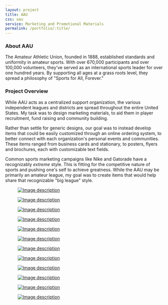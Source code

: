 ```yaml
---
layout: project
title: AAU
css: aau
service: Marketing and Promotional Materials
permalink: /portfolio/:title/
---
```


### About AAU

The Amateur Athletic Union, founded in 1888, established standards and uniformity in amateur sports. With over 670,000 participants and over 100,000 volunteers, they've served as an international sports leader for over one hundred years. By supporting all ages at a grass roots level, they spread a philosophy of "Sports for All, Forever."

### Project Overview

While AAU acts as a centralized support organization, the various independent leagues and districts are spread throughout the entire United States. My task was to design marketing materials, to aid them in player recruitment, fund raising and community building. 

Rather than settle for generic designs, our goal was to instead develop items that could be easily customized through an online ordering system, to better connect with each organization's personal events and communities. These items ranged from business cards and stationary, to posters, flyers and brochures, each with customizable text fields.

Common sports marketing campaigns like Nike and Gatorade have a recognizably *extreme* style. This is fitting for the competitive nature of sports and pushing one's self to achieve greatness. While the AAU may be primarily an amateur league, my goal was to create items that would help share that recognizable "big league" style.

<div class="gallery" itemscope itemtype="http://schema.org/ImageGallery">
  <div class="gallery-group">
    <figure class="tall" itemprop="associatedMedia" itemscope itemtype="http://schema.org/ImageObject">
      <a href="gallery/aau-poster-shield-assets-forweb.jpg" itemprop="contentUrl" data-size="870x900"><img src="gallery/aau-poster-shield-assets-forweb-thumb.jpg" itemprop="thumbnail" alt="Image description" /></a>
    </figure>
    <figure class="large" itemprop="associatedMedia" itemscope itemtype="http://schema.org/ImageObject">
      <a href="gallery/aau-poster-shield-forweb.jpg" itemprop="contentUrl" data-size="600x900"><img src="gallery/aau-poster-shield-forweb-thumb.jpg" itemprop="thumbnail" alt="Image description" /></a>
    </figure>
  </div>
  <div class="gallery-group">
    <figure class="half" itemprop="associatedMedia" itemscope itemtype="http://schema.org/ImageObject">
      <a href="gallery/aau-webportal-forweb.jpg" itemprop="contentUrl" data-size="1400x934"><img src="gallery/aau-webportal-forweb-thumb.jpg" itemprop="thumbnail" alt="Image description" /></a>
    </figure>
    <figure class="half" itemprop="associatedMedia" itemscope itemtype="http://schema.org/ImageObject">
      <a href="gallery/aau-emailblast-forweb.jpg" itemprop="contentUrl" data-size="1400x934"><img src="gallery/aau-emailblast-forweb-thumb.jpg" itemprop="thumbnail" alt="Image description" /></a>
    </figure>
  </div>
  <div class="gallery-group">
    <figure class="large left" itemprop="associatedMedia" itemscope itemtype="http://schema.org/ImageObject">
      <a href="gallery/aau-poster-aquatics-forweb.jpg" itemprop="contentUrl" data-size="600x900"><img src="gallery/aau-poster-aquatics-forweb-thumb.jpg" itemprop="thumbnail" alt="Image description" /></a>
    </figure>
    <figure class="tall" itemprop="associatedMedia" itemscope itemtype="http://schema.org/ImageObject">
      <a href="gallery/aau-poster-aquatics-assets-forweb.jpg" itemprop="contentUrl" data-size="900x900"><img src="gallery/aau-poster-aquatics-assets-forweb-thumb.jpg" itemprop="thumbnail" alt="Image description" /></a>
    </figure>
  </div>
  <div class="gallery-group">
    <figure itemprop="associatedMedia" itemscope itemtype="http://schema.org/ImageObject">
      <a href="gallery/aau-poster-aquatics-print-forweb.jpg" itemprop="contentUrl" data-size="1412x900"><img src="gallery/aau-poster-aquatics-print-forweb-thumb.jpg" itemprop="thumbnail" alt="Image description" /></a>
    </figure>
    <figure itemprop="associatedMedia" itemscope itemtype="http://schema.org/ImageObject">
      <a href="gallery/aau-poster-shield-print-forweb.jpg" itemprop="contentUrl" data-size="1327x900"><img src="gallery/aau-poster-shield-print-forweb-thumb.jpg" itemprop="thumbnail" alt="Image description" /></a>
    </figure>
    <figure class="large" itemprop="associatedMedia" itemscope itemtype="http://schema.org/ImageObject">
      <a href="gallery/aau-stationary-forweb.jpg" itemprop="contentUrl" data-size="1200x800" style="background-position: center bottom"><img src="gallery/aau-stationary-forweb-thumb.jpg" itemprop="thumbnail" alt="Image description" /></a>
    </figure>
  </div>
  <div class="gallery-group">
    <figure itemprop="associatedMedia" itemscope itemtype="http://schema.org/ImageObject">
      <a href="gallery/aau-poster-basketball-assets-forweb.jpg" itemprop="contentUrl" data-size="767x900"><img src="gallery/aau-poster-basketball-assets-forweb-thumb.jpg" itemprop="thumbnail" alt="Image description" /></a>
    </figure>
    <figure itemprop="associatedMedia" itemscope itemtype="http://schema.org/ImageObject">
      <a href="gallery/aau-poster-basketball-closeup-forweb.jpg" itemprop="contentUrl" data-size="1028x900"><img src="gallery/aau-poster-basketball-closeup-forweb-thumb.jpg" itemprop="thumbnail" alt="Image description" /></a>
    </figure>
    <figure class="large basketball" itemprop="associatedMedia" itemscope itemtype="http://schema.org/ImageObject">
      <a href="gallery/aau-poster-basketball-forweb.jpg" itemprop="contentUrl" data-size="600x900"><img src="gallery/aau-poster-basketball-forweb-thumb.jpg" itemprop="thumbnail" alt="Image description" /></a>
    </figure>
  </div>
</div>